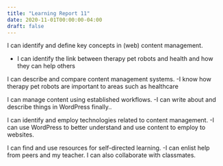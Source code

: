 ```yaml
---
title: "Learning Report 11"
date: 2020-11-01T00:00:00-04:00
draft: false
---
```


  I can identify and define key concepts in (web) content management.
   - I can identify the link between therapy pet robots and health and how they can help others
   
  I can describe and compare content management systems.
   -I know how therapy pet robots are important to areas such as healthcare
 
 I can manage content using established workflows.
   -I can write about and describe things in WordPress finally..
 
 I can identify and employ technologies related to content management.
    -I can use WordPress to better understand and use content to employ to websites.
 
 I can find and use resources for self-directed learning.
     -I can enlist help from peers and my teacher. I can also collaborate with classmates.
